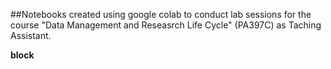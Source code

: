 ##Notebooks created using google colab to conduct lab sessions for the course "Data Management and Reseasrch Life Cycle" (PA397C) as Taching Assistant.

**block**
